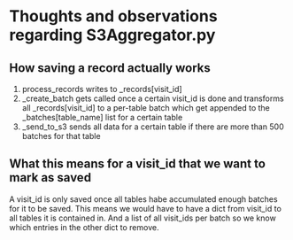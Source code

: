 # Thoughts and observations regarding S3Aggregator.py

## How saving a record actually works

1. process_records writes to _records\[visit_id\]
2. _create_batch gets called once a certain visit_id is done
  and transforms all _records\[visit_id\] to a per-table batch which get appended
  to the _batches\[table_name\] list for a certain table
3. _send_to_s3 sends all data for a certain table if there are more
  than 500 batches for that table
  
## What this means for a visit_id that we want to mark as saved

A visit_id is only saved once all tables habe accumulated enough batches for it to be saved.
This means we would have to have a dict from visit_id to all tables it is contained in.
And a list of all visit_ids per batch so we know which entries in the other dict to remove.

